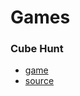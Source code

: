 ---
---
# Games

### Cube Hunt

- [game](./game_source/cubehunt/cubehunt.html)
- [source](https://github.com/mmcbrien3/CubeHuntJS)

